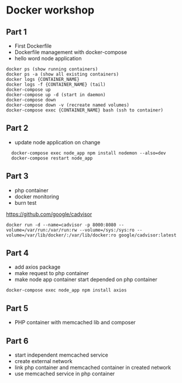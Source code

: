 # Docker workshop

## Part 1

* First Dockerfile
* Dockerfile management with docker-compose
* hello word node application

```
docker ps (show running containers)
docker ps -a (show all existing containers)
docker logs {CONTAINER_NAME} 
docker logs -f {CONTAINER_NAME} (tail)
docker-compose up
docker-compose up -d (start in daemon)
docker-compose down
docker-compose down -v (recreate named volumes)
docker-compose exec {CONTAINER_NAME} bash (ssh to container)
```

## Part 2

* update node application on change
```
  docker-compose exec node_app npm install nodemon --also=dev
  docker-compose restart node_app
```

## Part 3

* php container
* docker monitoring
* burn test

https://github.com/google/cadvisor
```
docker run -d --name=cadvisor -p 8000:8080 --volume=/var/run:/var/run:rw --volume=/sys:/sys:ro --volume=/var/lib/docker/:/var/lib/docker:ro google/cadvisor:latest
```

## Part 4

* add axios package
* make request to php container
* make node app container start depended on php container

```
docker-compose exec node_app npm install axios
```

## Part 5

* PHP container with memcached lib and composer


## Part 6

* start independent memcached service
* create external network
* link php container and memcached container in created network
* use memcached service in php container
